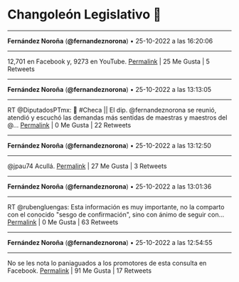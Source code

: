 # Changoleón Legislativo 🙈
*****
**Fernández Noroña** (**@fernandeznorona**) • 25-10-2022 a las 16:20:06
*****
12,701 en Facebook y, 9273 en YouTube.
[Permalink](https://twitter.com/fernandeznorona/status/1585063685571375104) | 25 Me Gusta | 5 Retweets
*****
**Fernández Noroña** (**@fernandeznorona**) • 25-10-2022 a las 13:13:05
*****
RT @DiputadosPTmx: 📌 #Checa || El dip. @fernandeznorona se reunió, atendió y escuchó las demandas más sentidas de maestras y maestros del @…
[Permalink](https://twitter.com/fernandeznorona/status/1585016621948895232) | 0 Me Gusta | 22 Retweets
*****
**Fernández Noroña** (**@fernandeznorona**) • 25-10-2022 a las 13:12:50
*****
@jpau74 Acullá.
[Permalink](https://twitter.com/fernandeznorona/status/1585016559814463488) | 27 Me Gusta | 3 Retweets
*****
**Fernández Noroña** (**@fernandeznorona**) • 25-10-2022 a las 13:01:36
*****
RT @rubengluengas: Esta información es muy importante, no la comparto con el conocido "sesgo de confirmación", sino con ánimo de seguir con…
[Permalink](https://twitter.com/fernandeznorona/status/1585013731926605824) | 0 Me Gusta | 63 Retweets
*****
**Fernández Noroña** (**@fernandeznorona**) • 25-10-2022 a las 12:54:55
*****
No se les nota lo paniaguados a los promotores de esta consulta en Facebook.
[Permalink](https://twitter.com/fernandeznorona/status/1585012051721654272) | 91 Me Gusta | 17 Retweets
